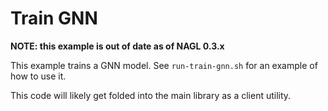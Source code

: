 # Train GNN

**NOTE: this example is out of date as of NAGL 0.3.x**

This example trains a GNN model.
See `run-train-gnn.sh` for an example of how to use it.

This code will likely get folded into the main library as a client utility.